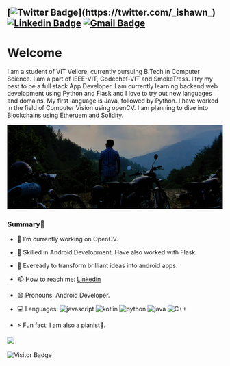 [![Twitter Badge](https://img.shields.io/badge/-@ishawn-1ca0f1?style=flat-square&labelColor=1ca0f1&logo=twitter&logoColor=white&link=https://twitter.com/_ishawn_)](https://twitter.com/_ishawn_) [![Linkedin Badge](https://img.shields.io/badge/-ishankhandelwal-blue?style=flat-square&logo=Linkedin&logoColor=white&link=https://www.linkedin.com/in/ishan-khandelwal-apk/)](https://www.linkedin.com/in/ishan-khandelwal-apk/)
[![Gmail Badge](https://img.shields.io/badge/-axil.ishan3@gmail.com-c14438?style=flat-square&logo=Gmail&logoColor=white&link=mailto:axil.ishan3@gmail.com)](mailto:axil.ishan3@gmail.com)
---

# Welcome 
I am a student of VIT Vellore, currently pursuing B.Tech in Computer Science. I am a part of IEEE-VIT, Codechef-VIT and SmokeTress. I try my best to be a full stack App Developer. I am currently learning backend web development using Python and Flask and I love to try out new languages and domains. My first language is Java, followed by Python. I have worked in the field of Computer Vision using openCV. I am planning to dive into Blockchains using Etheruem and Solidity.

<img src="https://github.com/Ishan-001/ishan-apk/blob/master/img/about-bg.jpg">

### Summary👋
- 🔭 I’m currently working on OpenCV.
- 👨 Skilled in Android Development. Have also worked with Flask.
- 👯 Eveready to transform brilliant ideas into android apps.
- 📫 How to reach me: [Linkedin](https://www.linkedin.com/in/ishan-khandelwal-apk/)
- 😄 Pronouns: Android Developer.
- 💻 Languages: ![javascript](http://img.shields.io/static/v1?logo=javascript&label=&message=Javascript&style=flat-square&color=brown)
![kotlin](http://img.shields.io/static/v1?logo=kotlin&label=&message=Kotlin&style=flat-square&color=black)
![python](http://img.shields.io/static/v1?logo=python&label=&message=Python&style=flat-square&color=yellow)
![java](http://img.shields.io/static/v1?logo=java&label=&message=Java&style=flat-square&color=red)
![C++](http://img.shields.io/static/v1?logo=c++&label=&message=C++&style=flat-square&color=purple)

- ⚡ Fun fact: I am also a pianist🎹.

![](https://github-readme-stats.vercel.app/api?username=Ishan-001&show_icons=true)

![Visitor Badge](https://visitor-badge.laobi.icu/badge?page_id=Ishan-001.Ishan-001)
